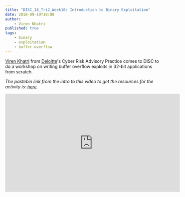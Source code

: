 ```yaml
---
title: "DISC_18_Tri2_Week10: Introduction to Binary Exploitation"
date: 2018-09-19T18:00
author:
    - Viren Khatri
published: true
tags:
    - binary
    - exploitation
    - buffer-overflow
---
```


[Viren Khatri](https://twitter.com/vireniumk) from [Deloitte](https://www2.deloitte.com/au/en.html)'s Cyber Risk Advisory Practice comes to DISC to do a workshop on writing buffer overflow exploits in 32-bit applications from scratch.

_The pastebin link from the intro to this video to get the resources for the activity is: [here](https://pastebin.com/4DG1Zjdb)._

<iframe width="560" height="315" src="https://www.youtube.com/embed/pGmAW9FGfQA" frameborder="0" allow="accelerometer; autoplay; encrypted-media; gyroscope; picture-in-picture" allowfullscreen></iframe>
